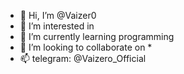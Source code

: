 - 👋 Hi, I’m @Vaizer0
- 👀 I’m interested in 
- 🌱 I’m currently learning programming
- 💞️ I’m looking to collaborate on *
- 📫 telegram: @Vaizero_Official

<!---
Vaizer0/Vaizer0 is a ✨ special ✨ repository because its `README.md` (this file) appears on your GitHub profile.
You can click the Preview link to take a look at your changes.
--->
